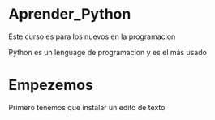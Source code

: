 # Aprender_Python
Este curso es para los nuevos en la programacion

Python es un lenguage de programacion y es el más usado 

# Empezemos
Primero tenemos que instalar un edito de texto
